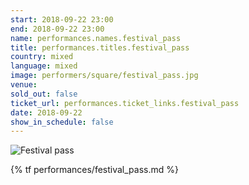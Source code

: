```yaml
---
start: 2018-09-22 23:00
end: 2018-09-22 23:00
name: performances.names.festival_pass
title: performances.titles.festival_pass
country: mixed
language: mixed
image: performers/square/festival_pass.jpg
venue: 
sold_out: false
ticket_url: performances.ticket_links.festival_pass
date: 2018-09-22
show_in_schedule: false
---
```


<picture>
    <source media="(min-width: 1200px)" srcset="{% asset performers/wide/festival_pass.jpg @path %}">
    <source media="(min-width: 768px)" srcset="{% asset performers/wide/festival_pass.jpg @path %}">
    <img src="{% asset performers/square/festival_pass.jpg @path %}" alt="Festival pass">
</picture>

{% tf performances/festival_pass.md %}
